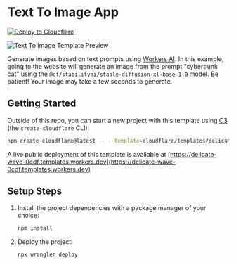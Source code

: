 # Text To Image App

[![Deploy to Cloudflare](https://deploy.workers.cloudflare.com/button)](https://deploy.workers.cloudflare.com/?url=https://github.com/cloudflare/templates/tree/main/delicate-wave-0cdf)

![Text To Image Template Preview](https://imagedelivery.net/wSMYJvS3Xw-n339CbDyDIA/dddfe97e-e689-450b-d5a9-d49801da6a00/public)

<!-- dash-content-start -->

Generate images based on text prompts using [Workers AI](https://developers.cloudflare.com/workers-ai/). In this example, going to the website will generate an image from the prompt "cyberpunk cat" using the `@cf/stabilityai/stable-diffusion-xl-base-1.0` model. Be patient! Your image may take a few seconds to generate.

<!-- dash-content-end -->

## Getting Started

Outside of this repo, you can start a new project with this template using [C3](https://developers.cloudflare.com/pages/get-started/c3/) (the `create-cloudflare` CLI):

```bash
npm create cloudflare@latest -- --template=cloudflare/templates/delicate-wave-0cdf
```

A live public deployment of this template is available at [https://delicate-wave-0cdf.templates.workers.dev](https://delicate-wave-0cdf.templates.workers.dev)

## Setup Steps

1. Install the project dependencies with a package manager of your choice:
   ```bash
   npm install
   ```
2. Deploy the project!
   ```bash
   npx wrangler deploy
   ```
